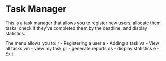 # Task Manager
This is a task manager that allows you to register new users, allocate them tasks, check if they've completed them by the deadline, and display statistics.

The menu allows you to:
r - Registering a user
a - Adding a task
va - View all tasks
vm - view my task
gr - generate reports
ds - display statistics
e - Exit
